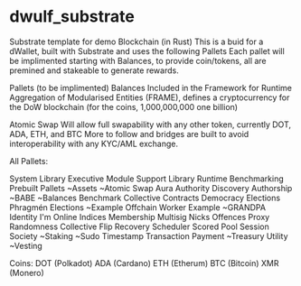 # dwulf_substrate
Substrate template for demo Blockchain (in Rust)
This is a buid for a dWallet, built with Substrate and uses the following Pallets
 Each pallet will be implimented starting with Balances, to provide coin/tokens, all are
 premined and stakeable to generate rewards.

Pallets (to be implimented)
Balances
Included in the Framework for Runtime Aggregation of Modularised Entities (FRAME), 
defines a cryptocurrency for the DoW blockchain (for the coins, 1,000,000,000 one billion)

Atomic Swap
Will allow full swapability with any other token, currently DOT, ADA, ETH, and BTC More to follow and bridges are built
to avoid interoperability with any KYC/AML exchange.



All Pallets:

System Library
Executive Module
Support Library
Runtime
Benchmarking
Prebuilt Pallets
~Assets
~Atomic Swap
Aura
Authority Discovery
Authorship
~BABE
~Balances
Benchmark
Collective
Contracts
Democracy
Elections Phragmén
Elections
~Example Offchain Worker
Example
~GRANDPA
Identity
I'm Online
Indices
Membership
Multisig
Nicks
Offences
Proxy
Randomness Collective Flip
Recovery
Scheduler
Scored Pool
Session
Society
~Staking
~Sudo
Timestamp
Transaction Payment
~Treasury
Utility
~Vesting

Coins:
DOT (Polkadot)
ADA (Cardano)
ETH (Etherum)
BTC (Bitcoin)
XMR (Monero)


